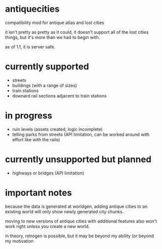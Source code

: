 # antiquecities
compatibility mod for antique atlas and lost cities

it isn't pretty as pretty as it could, it doesn't support all of the lost cities things, but it's more than we had to begin with.

as of 1.1, it is server safe.

# currently supported

*  streets
*  buildings (with a range of sizes)
*  train stations
*  downard rail sections adjacent to train stations

# in progress

*  ruin levels (assets created, logic incomplete)
*  telling parks from streets (API limitation, can be worked around with effort like with the rails)

# currently unsupported but planned

*  highways or bridges (API limitation)

# important notes

because the data is generated at worldgen, adding antique cities to an existing world will only show newly generated city chunks.

moving to new versions of antique cities with additional features also won't work right unless you create a new world.

in theory, retrogen is possible, but it may be beyond my ability (or beyond my motivation
